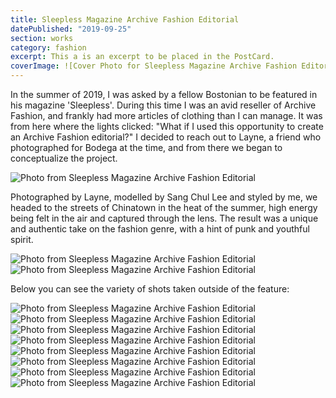 ```yaml
---
title: Sleepless Magazine Archive Fashion Editorial
datePublished: "2019-09-25"
section: works
category: fashion
excerpt: This a is an excerpt to be placed in the PostCard.
coverImage: ![Cover Photo for Sleepless Magazine Archive Fashion Editorial Post](https://user-images.githubusercontent.com/77861258/208268038-345e528c-1132-451a-8503-f60ae7faa38c.jpg)
---
```


In the summer of 2019, I was asked by a fellow Bostonian to be featured in his magazine 'Sleepless'. During this time I was an avid reseller of Archive Fashion, and frankly had more articles of clothing than I can manage. It was from here where the lights clicked: "What if I used this opportunity to create an Archive Fashion editorial?" I decided to reach out to Layne, a friend who photographed for Bodega at the time, and from there we began to conceptualize the project.

![Photo from Sleepless Magazine Archive Fashion Editorial](https://user-images.githubusercontent.com/77861258/208268117-3de250bc-2f2a-4898-bdd0-3d552e328f10.jpg)

Photographed by Layne, modelled by Sang Chul Lee and styled by me, we headed to the streets of Chinatown in the heat of the summer, high energy being felt in the air and captured through the lens. The result was a unique and authentic take on the fashion genre, with a hint of punk and youthful spirit.

![Photo from Sleepless Magazine Archive Fashion Editorial](https://user-images.githubusercontent.com/77861258/208268413-41a4e3b6-3408-403e-bf31-5e31df9f33bc.png)
![Photo from Sleepless Magazine Archive Fashion Editorial](https://user-images.githubusercontent.com/77861258/208268414-3ea18e63-6d9a-4985-9eb1-565a105da0fc.png)

Below you can see the variety of shots taken outside of the feature:

![Photo from Sleepless Magazine Archive Fashion Editorial](https://user-images.githubusercontent.com/77861258/208268449-72fa0508-d7cd-4240-bc28-56c8abc0d536.jpg)
![Photo from Sleepless Magazine Archive Fashion Editorial](https://user-images.githubusercontent.com/77861258/208268464-00063b0a-d28f-49e5-bada-1d1a1d11e8e1.jpg)
![Photo from Sleepless Magazine Archive Fashion Editorial](https://user-images.githubusercontent.com/77861258/208268497-c3cac892-b160-4125-90ed-579ac1400a24.jpg)
![Photo from Sleepless Magazine Archive Fashion Editorial](https://user-images.githubusercontent.com/77861258/208268470-e5d5c07f-8d7c-4bc5-8452-65e28c21661e.jpg)
![Photo from Sleepless Magazine Archive Fashion Editorial](https://user-images.githubusercontent.com/77861258/208268475-0713dd85-308e-499f-a239-f6caebfe11d7.jpg)
![Photo from Sleepless Magazine Archive Fashion Editorial](https://user-images.githubusercontent.com/77861258/208268476-6a53ab1f-ac9a-43a5-9993-effc5bcafcdb.jpg)
![Photo from Sleepless Magazine Archive Fashion Editorial](https://user-images.githubusercontent.com/77861258/208268484-5f39f7ca-f996-427a-8415-59c4fe2cddff.jpg)
![Photo from Sleepless Magazine Archive Fashion Editorial](https://user-images.githubusercontent.com/77861258/208268489-76046818-69a0-48db-8e4f-78ab3c1b6cb4.jpg)
